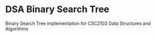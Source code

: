 # DSA Binary Search Tree
Binary Search Tree implementation for CSC2103 Data Structures and Algorithms
